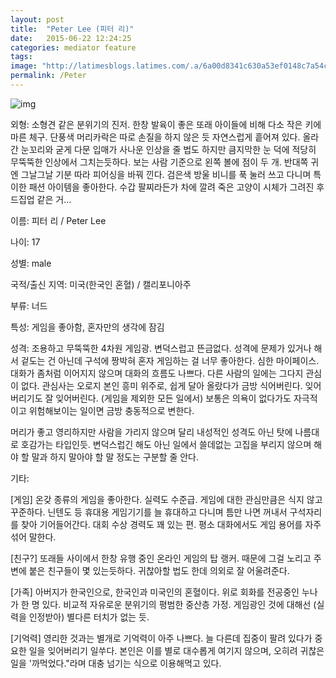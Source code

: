 ```yaml
---
layout: post
title:  "Peter Lee (피터 리)"
date:   2015-06-22 12:24:25
categories: mediator feature
tags: 
image: "http://latimesblogs.latimes.com/.a/6a00d8341c630a53ef0148c7a54c45970c-pi"
permalink: /Peter
---
```


![img](https://pbs.twimg.com/media/CJDZ0tpUcAEObgL.png)

외형: 소형견 같은 분위기의 진저. 한창 발육이 좋은 또래 아이들에 비해 다소 작은 키에 마른 체구. 단풍색 머리카락은 따로 손질을 하지 않은 듯 자연스럽게 흩어져 있다. 올라간 눈꼬리와 굳게 다문 입매가 사나운 인상을 줄 법도 하지만 큼지막한 눈 덕에 적당히 무뚝뚝한 인상에서 그치는듯하다. 보는 사람 기준으로 왼쪽 볼에 점이 두 개. 반대쪽 귀엔 그날그날 기분 따라 피어싱을 바꿔 낀다.
검은색 방울 비니를 푹 눌러 쓰고 다니며 특이한 패션 아이템을 좋아한다. 수갑 팔찌라든가 차에 깔려 죽은 고양이 시체가 그려진 후드집업 같은 거...

 
이름: 피터 리 / Peter Lee

나이: 17

성별: male

국적/출신 지역: 미국(한국인 혼혈) / 캘리포니아주

부류: 너드

특성: 게임을 좋아함, 혼자만의 생각에 잠김

성격: 조용하고 무뚝뚝한 4차원 게임광. 변덕스럽고 뜬금없다. 성격에 문제가 있거나 해서 겉도는 건 아닌데 구석에 짱박혀 혼자 게임하는 걸 너무 좋아한다. 심한 마이페이스. 대화가 좀처럼 이어지지 않으며 대화의 흐름도 나쁘다. 다른 사람의 일에는 그다지 관심이 없다. 관심사는 오로지 본인 흥미 위주로, 쉽게 달아 올랐다가 금방 식어버린다. 잊어버리기도 잘 잊어버린다. (게임을 제외한 모든 일에서) 보통은 의욕이 없다가도 자극적이고 위험해보이는 일이면 금방 충동적으로 변한다.

머리가 좋고 영리하지만 사람을 가리지 않으며 달리 내성적인 성격도 아닌 탓에 나름대로 호감가는 타입인듯. 변덕스럽긴 해도 아닌 일에서 쓸데없는 고집을 부리지 않으며 해야 할 말과 하지 말아야 할 말 정도는 구분할 줄 안다. 

 
기타: 

[게임] 온갖 종류의 게임을 좋아한다. 실력도 수준급. 게임에 대한 관심만큼은 식지 않고 꾸준하다.
닌텐도 등 휴대용 게임기기를 늘 휴대하고 다니며 틈만 나면 꺼내서 구석자리를 찾아 기어들어간다.
대회 수상 경력도 꽤 있는 편. 평소 대화에서도 게임 용어를 자주 섞어 말한다.

[친구?] 또래들 사이에서 한창 유행 중인 온라인 게임의 탑 랭커. 때문에 그걸 노리고 주변에 붙은 친구들이 몇 있는듯하다.
귀찮아할 법도 한데 의외로 잘 어울려준다. 

[가족] 아버지가 한국인으로, 한국인과 미국인의 혼혈이다. 위로 회화를 전공중인 누나가 한 명 있다.
비교적 자유로운 분위기의 평범한 중산층 가정. 게임광인 것에 대해선 (실력을 인정받아) 별다른 터치가 없는 듯.

[기억력] 영리한 것과는 별개로 기억력이 아주 나쁘다. 늘 다른데 집중이 팔려 있다가 중요한 일을 잊어버리기 일쑤다.
본인은 이를 별로 대수롭게 여기지 않으며, 오히려 귀찮은 일을 '까먹었다."라며 대충 넘기는 식으로 이용해먹고 있다.
